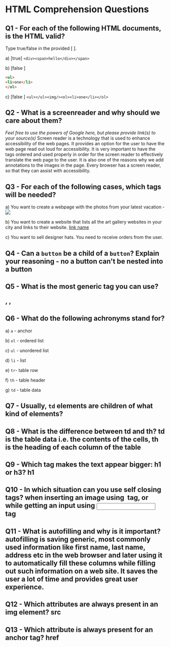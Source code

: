 # HTML Comprehension Questions

## Q1 - For each of the following HTML documents, is the HTML valid?

Type true/false in the provided [ ].

a) [true] `<div><span>hello</div></span>`

b) [false ]

```html
<ul>
<li>one</li>
</ol>
```

c) [false ] `<ul></ul><img/><ol><li>one</li></ol>`

## Q2 - What is a screenreader and why should we care about them?

_Feel free to use the powers of Google here, but please provide link(s) to your source(s)_
Screen reader is a technology that is used to enhance accessibility of the web pages. It provides an option for the user to have the web page read out loud for accessibility. It is very important to have the tags ordered and used properly in order for the screen reader to effectively translate the web page to the user. It is also one of the reasons why we add annotations to the images in the page. Every browser has a screen reader, so that they can assist with accessibility. 

## Q3 - For each of the following cases, which tags will be needed?

a) You want to create a webpage with the photos from your latest vacation - <img src="path to the picture">

b) You want to create a website that lists all the art gallery websites in your city and links to their website. <a href ="url goes here">link name</a>

c) You want to sell designer hats. You need to receive orders from the user. <form> </form>

## Q4 - Can a `button` be a child of a `button`? Explain your reasoning - no a button can't be nested into a button

## Q5 - What is the most generic tag you can use? <p>, <html>, <div>

## Q6 - What do the following achronyms stand for?

a) `a` -  anchor

b) `ol` - ordered list

c) `ul` - unordered list

d) `li` - list

e) `tr`- table row

f) `th` - table header

g) `td` - table data

## Q7 - Usually, `td` elements are children of what kind of elements? <tr>

## Q8 - What is the difference between td and th? td is the table data i.e. the contents of the cells, th is the heading of each column of the table

## Q9 - Which tag makes the text appear bigger: h1 or h3? h1

## Q10 - In which situation can you use self closing tags? when inserting an image using <img> tag, or while getting an input using <input> tag

## Q11 - What is autofilling and why is it important? autofilling is saving generic, most commonly used information like first name, last name, address etc in the web browser and later using it to automatically fill these columns while filling out such information on a web site. It saves the user a lot of time and provides great user experience. 

## Q12 - Which attributes are always present in an img element? src

## Q13 - Which attribute is always present for an anchor tag? href

